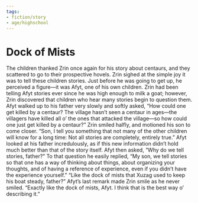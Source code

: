 ```yaml
---
tags:
- fiction/story
- age/highschool
---
```


# Dock of Mists

The children thanked Zrin once again for his story about centaurs, and
they scattered to go to their prospective hovels. Zrin sighed at the
simple joy it was to tell these children stories. Just before he was
going to get up, he perceived a figure—it was Afyt, one of his own
children. Zrin had been telling Afyt stories ever since he was high
enough to milk a goat; however, Zrin discovered that children who hear
many stories begin to question them. Afyt walked up to his father very
slowly and softly asked, “How could one get killed by a centaur? The
village hasn’t seen a centaur in ages—the villagers have killed all o’
the ones that attacked the village—so how could one just get killed by a
centaur?” Zrin smiled halfly, and motioned his son to come closer. “Son,
I tell you something that not many of the other children will know for a
long time: Not all stories are completely, entirely true.” Afyt looked
at his father incredulously, as if this new information didn’t hold much
better than that of the story itself. Afyt then asked, “Why do we tell
stories, father?” To that question he easily replied, “My son, we tell
stories so that one has a way of thinking about things, about organizing
your thoughts, and of having a reference of experience, even if you
didn’t have the experience yourself.” “Like the dock of mists that Xuzag
used to keep his boat steady, father?” Afyt’s last remark made Zrin
smile as he never smiled. “Exactly like the dock of mists, Afyt. I think
that is the best way o’ describing it.”
